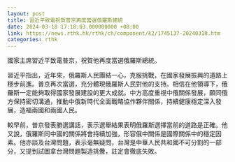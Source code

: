 ```yaml
---
layout: post
title: 習近平致電祝賀普京再度當選俄羅斯總統
date: 2024-03-18 17:18:03.000000000 +08:00
link: https://news.rthk.hk/rthk/ch/component/k2/1745137-20240318.htm
categories: rthk
---
```


國家主席習近平致電普京，祝賀他再度當選俄羅斯總統。

習近平指出，近年來，俄羅斯人民團結一心，克服挑戰，在國家發展振興的道路上穩步前進。普京再次當選，充分體現俄羅斯人民對他的支持。相信在他領導下，俄羅斯一定能夠取得國家發展建設的更大成就。中方高度重視中俄關係發展，願同俄方保持密切溝通，推動中俄新時代全面戰略協作夥伴關係，持續健康穩定深入發展，造福兩國和兩國人民。

較早前，普京發表勝選講話，表示選舉結果表明俄羅斯選擇當前的道路是正確。他又說，俄羅斯同中國的關係將會持續加強，形容俄中關係是國際關係中的穩定因素。他亦談及台灣問題，表示毫無疑問，台灣是中華人民共和國不可分割的一部分，又提到試圖拿台灣問題製造挑釁，註定會徹底失敗。
